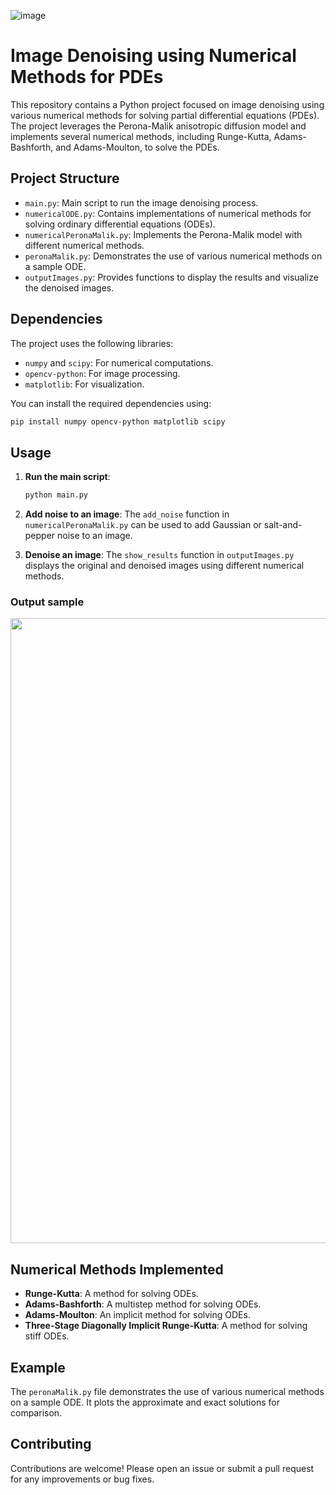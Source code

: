 ![image](https://github.com/user-attachments/assets/4f94517c-73cf-4c19-b4ef-167a55f1c512)
# Image Denoising using Numerical Methods for PDEs

This repository contains a Python project focused on image denoising using various numerical methods for solving partial differential equations (PDEs). The project leverages the Perona-Malik anisotropic diffusion model and implements several numerical methods, including Runge-Kutta, Adams-Bashforth, and Adams-Moulton, to solve the PDEs.

## Project Structure

- `main.py`: Main script to run the image denoising process.
- `numericalODE.py`: Contains implementations of numerical methods for solving ordinary differential equations (ODEs).
- `numericalPeronaMalik.py`: Implements the Perona-Malik model with different numerical methods.
- `peronaMalik.py`: Demonstrates the use of various numerical methods on a sample ODE.
- `outputImages.py`: Provides functions to display the results and visualize the denoised images.

## Dependencies

The project uses the following libraries:
- `numpy` and `scipy`: For numerical computations.
- `opencv-python`: For image processing.
- `matplotlib`: For visualization.

You can install the required dependencies using:
```bash
pip install numpy opencv-python matplotlib scipy
```

## Usage

1. **Run the main script**:
   ```bash
   python main.py
   ```

2. **Add noise to an image**:
   The `add_noise` function in `numericalPeronaMalik.py` can be used to add Gaussian or salt-and-pepper noise to an image.

3. **Denoise an image**:
   The `show_results` function in `outputImages.py` displays the original and denoised images using different numerical methods.

### Output sample
<img src="https://github.com/user-attachments/assets/16ad2963-937c-42d4-99d7-7aea871b5a01" width="1000">



## Numerical Methods Implemented

- **Runge-Kutta**: A method for solving ODEs.
- **Adams-Bashforth**: A multistep method for solving ODEs.
- **Adams-Moulton**: An implicit method for solving ODEs.
- **Three-Stage Diagonally Implicit Runge-Kutta**: A method for solving stiff ODEs.

## Example

The `peronaMalik.py` file demonstrates the use of various numerical methods on a sample ODE. It plots the approximate and exact solutions for comparison.

## Contributing

Contributions are welcome! Please open an issue or submit a pull request for any improvements or bug fixes.
